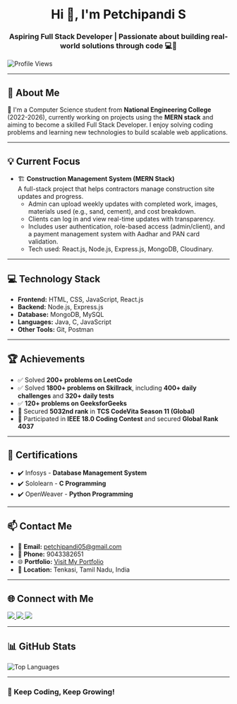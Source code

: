 <h1 align="center">Hi 👋, I'm Petchipandi S</h1>
<h3 align="center">Aspiring Full Stack Developer | Passionate about building real-world solutions through code 💻🚀</h3>

<p align="left">
  <img src="https://komarev.com/ghpvc/?username=petchipandi05&label=Profile%20views&color=0e75b6&style=flat" alt="Profile Views" />
</p>

---

## 🚀 About Me

🎯 I'm a Computer Science student from **National Engineering College** (2022-2026), currently working on projects using the **MERN stack** and aiming to become a skilled Full Stack Developer. I enjoy solving coding problems and learning new technologies to build scalable web applications.

---

## 💡 Current Focus

- 🏗️ **Construction Management System (MERN Stack)**  
  A full-stack project that helps contractors manage construction site updates and progress.  
  - Admin can upload weekly updates with completed work, images, materials used (e.g., sand, cement), and cost breakdown.
  - Clients can log in and view real-time updates with transparency.
  - Includes user authentication, role-based access (admin/client), and a payment management system with Aadhar and PAN card validation.
  - Tech used: React.js, Node.js, Express.js, MongoDB, Cloudinary.

---

## 💻 Technology Stack

- **Frontend:** HTML, CSS, JavaScript, React.js  
- **Backend:** Node.js, Express.js  
- **Database:** MongoDB, MySQL  
- **Languages:** Java, C, JavaScript  
- **Other Tools:** Git, Postman  

---

## 🏆 Achievements

- ✅ Solved **200+ problems on LeetCode**  
- ✅ Solved **1800+ problems on Skillrack**, including **400+ daily challenges** and **320+ daily tests**  
- ✅ **120+ problems on GeeksforGeeks**  
- 🏅 Secured **5032nd rank** in **TCS CodeVita Season 11 (Global)**  
- 🏅 Participated in **IEEE 18.0 Coding Contest** and secured **Global Rank 4037**

---

## 📄 Certifications

- ✔️ Infosys - **Database Management System**  
- ✔️ Sololearn - **C Programming**  
- ✔️ OpenWeaver - **Python Programming**  

---

## 📫 Contact Me

- 📧 **Email:** petchipandi05@gmail.com  
- 📱 **Phone:** 9043382651  
- 🌐 **Portfolio:** [Visit My Portfolio](https://petchipandi05.github.io/)  
- 📍 **Location:** Tenkasi, Tamil Nadu, India

---

## 🌐 Connect with Me

<p align="left">
  <a href="https://linkedin.com/in/petchi-pandi-b88b99256/" target="_blank">
    <img src="https://img.shields.io/badge/LinkedIn-0077B5?style=for-the-badge&logo=linkedin&logoColor=white"/>
  </a>
  <a href="mailto:petchipandi05@gmail.com">
    <img src="https://img.shields.io/badge/Email-D14836?style=for-the-badge&logo=gmail&logoColor=white"/>
  </a>
  <a href="https://github.com/petchipandi05" target="_blank">
    <img src="https://img.shields.io/badge/GitHub-181717?style=for-the-badge&logo=github&logoColor=white"/>
  </a>
</p>

---

## 📊 GitHub Stats

<p align="left">
  <img src="https://github-readme-stats.vercel.app/api/top-langs/?username=petchipandi05&layout=compact&theme=tokyonight" alt="Top Languages" />
</p>

---

### 🚀 Keep Coding, Keep Growing!
